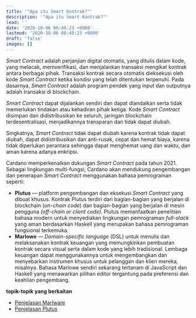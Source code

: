 ```yaml
---
title: '"Apa itu Smart Kontrak?"'
description: '"Apa itu Smart Kontrak?"'
lead: ''
date: '2020-10-06 08:48:23 +0000'
lastmod: '2020-10-06 08:48:23 +0000'
draft: 'false'
images: []
---
```


*Smart Contract* adalah perjanjian digital otomatis, yang ditulis dalam kode, yang melacak, memverifikasi, dan menjalankan transaksi mengikat kontrak antara berbagai pihak. Transaksi kontrak secara otomatis dieksekusi oleh kode *Smart Contract* ketika kondisi yang telah ditentukan terpenuhi. Pada dasarnya, *Smart Contract* adalah program pendek yang input dan outputnya adalah transaksi di blockchain.

<em>Smart Contract</em> dapat dijalankan sendiri dan dapat diandalkan serta tidak memerlukan tindakan atau kehadiran pihak ketiga. Kode <em>Smart Contract</em> disimpan dan didistribusikan ke seluruh, jaringan blockchain terdesentralisasi, menjadikannya transparan dan tidak dapat diubah.

Singkatnya, <em>Smart Contract</em> tidak dapat diubah karena kontrak tidak dapat diubah, dapat didistribusikan dan anti-rusak, cepat dan hemat biaya, karena tidak diperlukan perantara sehingga dapat menghemat uang dan waktu, dan aman karena adanya enkripsi.

Cardano memperkenalkan dukungan <em>Smart Contract</em> pada tahun 2021. Sebagai lingkungan multi-fungsi, Cardano akan mendukung pengembangan dan penerapan <em>Smart Contract</em> menggunakan bahasa pemrograman seperti:

- **Plutus** — platform pengembangan dan eksekusi <em>Smart Contract</em> yang dibuat khusus. Kontrak Plutus terdiri dari bagian-bagian yang berjalan di blockchain (<em>on-chain code</em>) dan bagian-bagian yang berjalan di mesin pengguna <em>(off-chain or client code)</em>. Plutus memanfaatkan penelitian bahasa modern untuk menyediakan lingkungan pemrograman <em>full-stack </em>yang aman berdasarkan Haskell yang merupakan bahasa pemrograman fungsional terkemuka.
- **Marlowe** — <em>Domain-specific language</em> (DSL) untuk menulis dan melaksanakan kontrak keuangan yang memungkinkan pembuatan kontrak secara visual serta dalam kode yang lebih tradisional. Lembaga keuangan dapat menggunakannya untuk mengembangkan dan menyebarkan instrumen khusus untuk pelanggan dan klien mereka, misalnya. Bahasa Marlowe sendiri sekarang tertanam di JavaScript dan Haskell yang menawarkan pilihan editor tergantung pada preferensi dan keahlian pengembang.

**topik-topik yang berkaitan**

- [Penjelasan Marlware](https://docs.cardano.org/marlowe/learn-about-marlowe)
- [Penjelasan Plutus](https://docs.cardano.org/plutus/learn-about-plutus)
